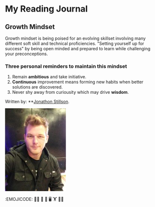 # My Reading Journal

## Growth Mindset
Growth mindset is being poised for an evolving skillset involving many different soft skill and technical proficiencies. 
"Setting yourself up for success" by being open minded and prepared to learn while challenging your preconceptions.

### Three personal reminders to maintain this mindset
1. Remain **ambitious** and take initiative.
2. **Continuous** improvement means forming new habits when better solutions are discovered.
3. Never shy away from curiousity which may drive **wisdom**. 

Written by: **[Jonathon Stillson](https://www.github.com/Navelfuzz77).

![Picture](IMG_1.jpg)

:EMOJICODE: :family_man_boy:	:guitar:	:dog:  :desktop_computer:		:weight_lifting: 	:mage_man:
